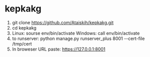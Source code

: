 # kepkakg
1. git clone https://github.com/Ataiskih/kepkakg.git
2. cd kepkakg
3. Linux: sourse env/bin/activate 
   Windows: call env/bin/activate 
4. to runserver: python manage.py runserver_plus 8001 --cert-file /tmp/cert
5. In broweser URL paste: https://127.0.0.1:8001
